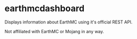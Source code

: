 # earthmcdashboard

Displays information about EarthMC using it's official REST API.

Not affiliated with EarthMC or Mojang in any way.